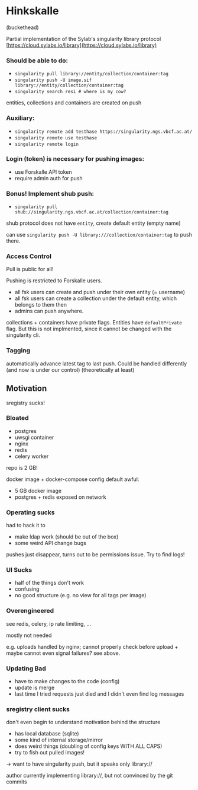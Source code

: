 # Hinkskalle

(buckethead)

Partial implementation of the Sylab's singularity library protocol [https://cloud.sylabs.io/library](https://cloud.sylabs.io/library)

### Should be able to do:

- `singularity pull library://entity/collection/container:tag`
- `singularity push -U image.sif library://entity/collection/container:tag`
- `singularity search resi # where is my cow?`

entities, collections and containers are created on push

### Auxiliary:

- `singularity remote add testhase https://singularity.ngs.vbcf.ac.at/`
- `singularity remote use testhase`
- `singularity remote login` 

### Login (token) is necessary for pushing images:

- use Forskalle API token
- require admin auth for push

### Bonus! Implement shub push:

- `singularity pull shub://singularity.ngs.vbcf.ac.at/collection/container:tag`

shub protocol does not have `entity`, create default entity (empty name)

can use `singularity push -U library:///collection/container:tag` to push there.

### Access Control

Pull is public for all!

Pushing is restricted to Forskalle users.

- all fsk users can create and push under their own entity (= username)
- all fsk users can create a collection under the default entity, which belongs to them then
- admins can push anywhere.

collections + containers have private flags. Entities have `defaultPrivate`
flag. But this is not implmented, since it cannot be changed with the
singularity cli.

### Tagging

automatically advance latest tag to last push. Could be handled differently (and now is under our control) (theoretically at least)

## Motivation

sregistry sucks! 

### Bloated

- postgres
- uwsgi container
- nginx
- redis
- celery worker

repo is 2 GB!

docker image + docker-compose config default awful:

- 5 GB docker image
- postgres + redis exposed on network

### Operating sucks

had to hack it to

- make ldap work (should be out of the box)
- some weird API change bugs

pushes just disappear, turns out to be permissions issue. Try to find logs!

### UI Sucks

- half of the things don't work
- confusing 
- no good structure (e.g. no view for all tags per image)

### Overengineered

see redis, celery, ip rate limiting, ...

mostly not needed

e.g. uploads handled by nginx; cannot properly check before upload + maybe cannot even signal failures? see above.

### Updating Bad

- have to make changes to the code (config)
- update is merge
- last time I tried requests just died and I didn't even find log messages

### sregistry client sucks

don't even begin to understand motivation behind the structure

- has local database (sqlite)
- some kind of internal storage/mirror
- does weird things (doubling of config keys WITH ALL CAPS)
- try to fish out pulled images!

-> want to have singularity push, but it speaks only library://

author currently implementing library://, but not convinced by the git commits


